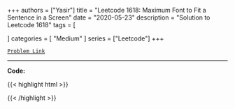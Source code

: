 
+++
authors = ["Yasir"]
title = "Leetcode 1618: Maximum Font to Fit a Sentence in a Screen"
date = "2020-05-23"
description = "Solution to Leetcode 1618"
tags = [
    
]
categories = [
    "Medium"
]
series = ["Leetcode"]
+++



[`Problem Link`](https://leetcode.com/problems/maximum-font-to-fit-a-sentence-in-a-screen/description/)

---

**Code:**

{{< highlight html >}}

{{< /highlight >}}

